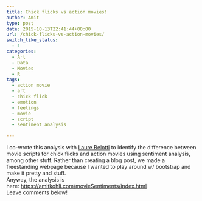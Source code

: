 ```yaml
---
title: Chick flicks vs action movies!
author: Amit
type: post
date: 2015-10-13T22:41:44+00:00
url: /chick-flicks-vs-action-movies/
switch_like_status:
  - 1
categories:
  - Art
  - Data
  - Movies
  - R
tags:
  - action movie
  - art
  - chick flick
  - emotion
  - feelings
  - movie
  - script
  - sentiment analysis

---
```

<div class="repository-description">
  I co-wrote this analysis with <a href="https://www.linkedin.com/pub/laure-belotti/18/12/6b3">Laure Belotti</a> to identify the difference between movie scripts for chick flicks and action movies using sentiment analysis, among other stuff. Rather than creating a blog post, we made a freestanding webpage because I wanted to play around w/ bootstrap and make it pretty and stuff.
</div>

<div class="repository-description">
</div>

<div class="repository-description">
  Anyway, the analysis is here: <a href="https://amitkohli.com/movieSentiments/index.html" rel="nofollow">https://amitkohli.com/movieSentiments/index.html</a>
</div>

<div class="repository-description">
</div>

<div class="repository-description">
  Leave comments below!
</div>